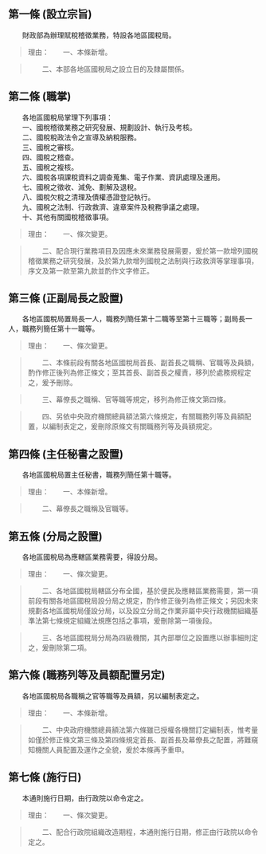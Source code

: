 第一條 (設立宗旨)
-----------------
　　財政部為辦理賦稅稽徵業務，特設各地區國稅局。  
> 理由：　　一、本條新增。

> 　　二、本部各地區國稅局之設立目的及隸屬關係。



第二條 (職掌)
-------------
　　各地區國稅局掌理下列事項：  
　　一、國稅稽徵業務之研究發展、規劃設計、執行及考核。  
　　二、國稅稅政法令之宣導及納稅服務。  
　　三、國稅之審核。  
　　四、國稅之稽查。  
　　五、國稅之複核。  
　　六、國稅各項課稅資料之調查蒐集、電子作業、資訊處理及運用。  
　　七、國稅之徵收、減免、劃解及退稅。  
　　八、國稅欠稅之清理及債權憑證登記執行。  
　　九、國稅之法制、行政救濟、違章案件及稅務爭議之處理。  
　　十、其他有關國稅稽徵事項。  
> 理由：　　一、條次變更。

> 　　二、配合現行業務項目及因應未來業務發展需要，爰於第一款增列國稅稽徵業務之研究發展，及於第九款增列國稅之法制與行政救濟等掌理事項，序文及第一款至第九款並酌作文字修正。



第三條 (正副局長之設置)
-----------------------
　　各地區國稅局置局長一人，職務列簡任第十二職等至第十三職等；副局長一人，職務列簡任第十一職等。  
> 理由：　　一、條次變更。

> 　　二、本條前段有關各地區國稅局首長、副首長之職稱、官職等及員額，酌作修正後列為修正條文；至其首長、副首長之權責，移列於處務規程定之，爰予刪除。

> 　　三、幕僚長之職稱、官等職等規定，移列為修正條文第四條。

> 　　四、另依中央政府機關總員額法第六條規定，有關職務列等及員額配置，以編制表定之，爰刪除原條文有關職務列等及員額規定。



第四條 (主任秘書之設置)
-----------------------
　　各地區國稅局置主任秘書，職務列簡任第十職等。  
> 理由：　　一、本條新增。

> 　　二、幕僚長之職稱及官職等。



第五條 (分局之設置)
-------------------
　　各地區國稅局為應轄區業務需要，得設分局。  
> 理由：　　一、條次變更。

> 　　二、各地區國稅局轄區分布全國，基於便民及應轄區業務需要，第一項前段有關各地區國稅局設分局之規定，酌作修正後列為修正條文；另因未來規劃各地區國稅局僅設分局，以及設立分局之作業非屬中央行政機關組織基準法第七條規定組織法規應包括之事項，爰刪除第一項後段。

> 　　三、各地區國稅局分局為四級機關，其內部單位之設置應以辦事細則定之，爰刪除第二項。



第六條 (職務列等及員額配置另定)
-------------------------------
　　各地區國稅局各職稱之官等職等及員額，另以編制表定之。  
> 理由：　　一、本條新增。

> 　　二、中央政府機關總員額法第六條雖已授權各機關訂定編制表，惟考量如僅於修正條文第三條及第四條規定首長、副首長及幕僚長之配置，將難窺知機關人員配置及運作之全貌，爰於本條再予重申。



第七條 (施行日)
---------------
　　本通則施行日期，由行政院以命令定之。  
> 理由：　　一、條次變更。

> 　　二、配合行政院組織改造期程，本通則施行日期，修正由行政院以命令定之。
